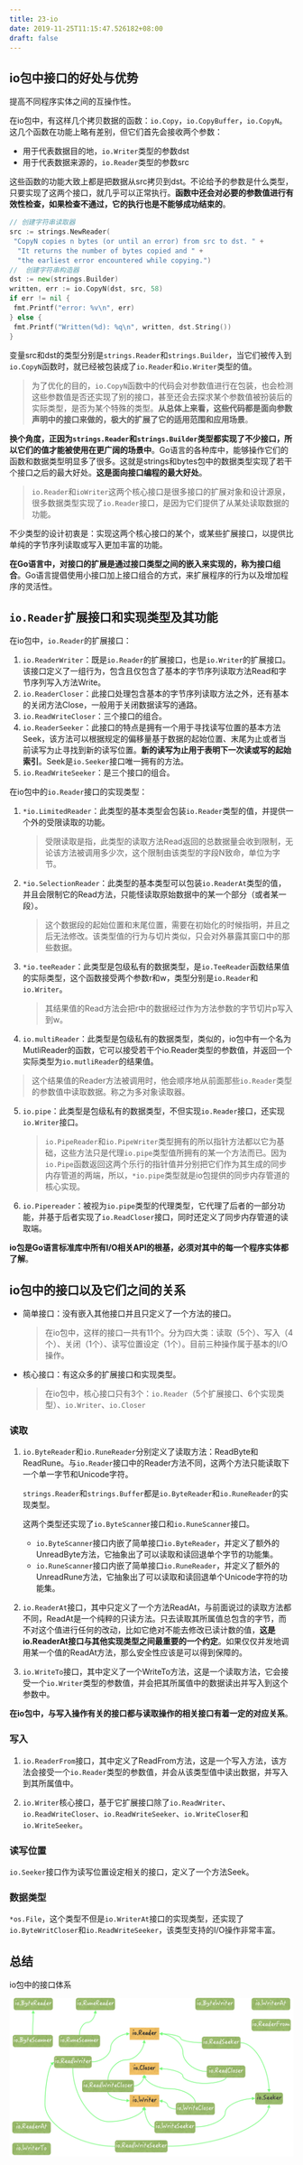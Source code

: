 ```yaml
---
title: 23-io
date: 2019-11-25T11:15:47.526182+08:00
draft: false
---
```

## io包中接口的好处与优势

提高不同程序实体之间的互操作性。

在io包中，有这样几个拷贝数据的函数：`io.Copy`，`io.CopyBuffer`，`io.CopyN`。这几个函数在功能上略有差别，但它们首先会接收两个参数：

- 用于代表数据目的地，`io.Writer`类型的参数dst
- 用于代表数据来源的，`io.Reader`类型的参数src

这些函数的功能大致上都是把数据从src拷贝到dst。不论给予的参数是什么类型，只要实现了这两个接口，就几乎可以正常执行。**函数中还会对必要的参数值进行有效性检查，如果检查不通过，它的执行也是不能够成功结束的**。

```go
// 创建字符串读取器
src := strings.NewReader(
 "CopyN copies n bytes (or until an error) from src to dst. " +
  "It returns the number of bytes copied and " +
  "the earliest error encountered while copying.")
//  创建字符串构造器
dst := new(strings.Builder)
written, err := io.CopyN(dst, src, 58)
if err != nil {
 fmt.Printf("error: %v\n", err)
} else {
 fmt.Printf("Written(%d): %q\n", written, dst.String())
}
```

变量src和dst的类型分别是`strings.Reader`和`strings.Builder`，当它们被传入到`io.CopyN`函数时，就已经被包装成了`io.Reader`和`io.Writer`类型的值。

> 为了优化的目的，`io.CopyN`函数中的代码会对参数值进行在包装，也会检测这些参数值是否还实现了别的接口，甚至还会去探求某个参数值被扮装后的实际类型，是否为某个特殊的类型。**从总体上来看，这些代码都是面向参数声明中的接口来做的，极大的扩展了它的适用范围和应用场景**。

**换个角度，正因为`strings.Reader`和`strings.Builder`类型都实现了不少接口，所以它们的值才能被使用在更广阔的场景中**。Go语言的各种库中，能够操作它们的函数和数据类型明显多了很多。这就是strings和bytes包中的数据类型实现了若干个接口之后的最大好处。**这是面向接口编程的最大好处**。

> `io.Reader`和`ioWriter`这两个核心接口是很多接口的扩展对象和设计源泉，很多数据类型实现了`io.Reader`接口，是因为它们提供了从某处读取数据的功能。

不少类型的设计初衷是：实现这两个核心接口的某个，或某些扩展接口，以提供比单纯的字节序列读取或写入更加丰富的功能。

**在Go语言中，对接口的扩展是通过接口类型之间的嵌入来实现的，称为接口组合**。Go语言提倡使用小接口加上接口组合的方式，来扩展程序的行为以及增加程序的灵活性。

## `io.Reader`扩展接口和实现类型及其功能

在io包中，`io.Reader`的扩展接口：

1. `io.ReaderWriter`：既是`io.Reader`的扩展接口，也是`io.Writer`的扩展接口。该接口定义了一组行为，包含且仅包含了基本的字节序列读取方法Read和字节序列写入方法Write。
2. `io.ReaderCloser`：此接口处理包含基本的字节序列读取方法之外，还有基本的关闭方法Close，一般用于关闭数据读写的通路。
3. `io.ReadWriteCloser`：三个接口的组合。
4. `io.ReaderSeeker`：此接口的特点是拥有一个用于寻找读写位置的基本方法Seek，该方法可以根据规定的偏移量基于数据的起始位置、末尾为止或者当前读写为止寻找到新的读写位置。**新的读写为止用于表明下一次读或写的起始索引**。Seek是`io.Seeker`接口唯一拥有的方法。
5. `io.ReadWriteSeeker`：是三个接口的组合。

在io包中的`io.Reader`接口的实现类型：

1. `*io.LimitedReader`：此类型的基本类型会包装`io.Reader`类型的值，并提供一个外的受限读取的功能。

    > 受限读取是指，此类型的读取方法Read返回的总数据量会收到限制，无论该方法被调用多少次，这个限制由该类型的字段N致命，单位为字节。 

2. `*io.SelectionReader`：此类型的基本类型可以包装`io.ReaderAt`类型的值，并且会限制它的Read方法，只能怪读取原始数据中的某一个部分（或者某一段）。

    > 这个数据段的起始位置和末尾位置，需要在初始化的时候指明，并且之后无法修改。该类型值的行为与切片类似，只会对外暴露其窗口中的那些数据。

3. `*io.teeReader`：此类型是包级私有的数据类型，是`io.TeeReader`函数结果值的实际类型，这个函数接受两个参数r和w，类型分别是`io.Reader`和`io.Writer`。

    > 其结果值的Read方法会把r中的数据经过作为方法参数的字节切片p写入到w。

4. `io.multiReader`：此类型是包级私有的数据类型，类似的，io包中有一个名为MutliReader的函数，它可以接受若干个io.Reader类型的参数值，并返回一个实际类型为`io.mutliReader`的结果值。

> 这个结果值的Reader方法被调用时，他会顺序地从前面那些`io.Reader`类型的参数值中读取数据。称之为多对象读取器。

5. `io.pipe`：此类型是包级私有的数据类型，不但实现`io.Reader`接口，还实现`io.Writer`接口。

    > `io.PipeReader`和`io.PipeWriter`类型拥有的所以指针方法都以它为基础，这些方法只是代理`io.pipe`类型值所拥有的某一个方法而已。因为`io.Pipe`函数返回这两个乐行的指针值并分别把它们作为其生成的同步内存管道的两端，所以，`*io.pipe`类型就是io包提供的同步内存管道的核心实现。

6. `io.Pipereader`：被视为`io.pipe`类型的代理类型，它代理了后者的一部分功能，并基于后者实现了`io.ReadCloser`接口，同时还定义了同步内存管道的读取端。

**io包是Go语言标准库中所有I/O相关API的根基，必须对其中的每一个程序实体都了解**。

## io包中的接口以及它们之间的关系

- 简单接口：没有嵌入其他接口并且只定义了一个方法的接口。

    > 在io包中，这样的接口一共有11个。分为四大类：读取（5个）、写入（4个）、关闭（1个）、读写位置设定（1个）。目前三种操作属于基本的I/O操作。

- 核心接口：有这众多的扩展接口和实现类型。

    > 在io包中，核心接口只有3个：`io.Reader`（5个扩展接口、6个实现类型）、`io.Writer`、`io.Closer`

### 读取

1. `io.ByteReader`和`io.RuneReader`分别定义了读取方法：ReadByte和ReadRune。与`io.Reader`接口中的Reader方法不同，这两个方法只能读取下一个单一字节和Unicode字符。

    `strings.Reader`和`strings.Buffer`都是`io.ByteReader`和`io.RuneReader`的实现类型。

    这两个类型还实现了`io.ByteScanner`接口和`io.RuneScanner`接口。

     - `io.ByteScanner`接口内嵌了简单接口`io.ByteReader`，并定义了额外的UnreadByte方法，它抽象出了可以读取和读回退单个字节的功能集。
     - `io.RuneScanner`接口内嵌了简单接口`io.RuneReader`，并定义了额外的UnreadRune方法，它抽象出了可以读取和读回退单个Unicode字符的功能集。

2. `io.ReaderAt`接口，其中只定义了一个方法ReadAt，与前面说过的读取方法都不同，ReadAt是一个纯粹的只读方法。只去读取其所属值总包含的字节，而不对这个值进行任何的改动，比如它绝对不能去修改已读计数的值，**这是io.ReaderAt接口与其他实现类型之间最重要的一个约定**。如果仅仅并发地调用某一个值的ReadAt方法，那么安全性应该是可以得到保障的。
3. `io.WriteTo`接口，其中定义了一个WriteTo方法，这是一个读取方法，它会接受一个`io.Writer`类型的参数值，并会把其所属值中的数据读出并写入到这个参数中。

**在io包中，与写入操作有关的接口都与读取操作的相关接口有着一定的对应关系**。

### 写入

1. `io.ReaderFrom`接口，其中定义了ReadFrom方法，这是一个写入方法，该方法会接受一个`io.Reader`类型的参数值，并会从该类型值中读出数据，并写入到其所属值中。

2. `io.Writer`核心接口，基于它扩展接口除了`io.ReadWriter`、`io.ReadWriteCloser`、`io.ReadWriteSeeker`、`io.WriteCloser`和`io.WriteSeeker`。

### 读写位置

`io.Seeker`接口作为读写位置设定相关的接口，定义了一个方法Seek。

### 数据类型

`*os.File`，这个类型不但是`io.WriterAt`接口的实现类型，还实现了`io.ByteWritCloser`和`io.ReadWriteSeeker`，该类型支持的I/O操作非常丰富。

## 总结

io包中的接口体系

![images](/images/io-interface.png)
